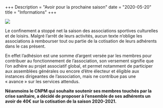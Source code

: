 +++
Description = "Avoir pour la prochaine saison"
date = "2020-05-20"
title = "Informations"
+++

<img src="/img/cnpmornantais.jpg" class="img-responsive img-center">

Le confinement a stoppé net la saison des associations sportives culturelles et de loisirs.
Malgré l’arrêt de leurs activités, aucun texte n’oblige les associations à rembourser
tout ou partie de la cotisation de leurs adhérents dans le cas présent.

En effet l’adhésion est une somme d’argent versée par les membres pour contribuer
au fonctionnement de l’association, son versement signifie que l’on adhère au projet
associatif global, et permet notamment de participer aux assemblées générales ou
encore d’être électeur et éligible aux instances dirigeantes de l’association,
mais ne contribue pas une « avance » sur les services attendus.

**Néanmoins le CNPM qui souhaite soutenir ses membres touchés par la crise sanitaire,
a décidé de proposer à l’ensemble de ses adhérents un avoir de 40€ sur la
cotisation de la saison 2020-2021.**

